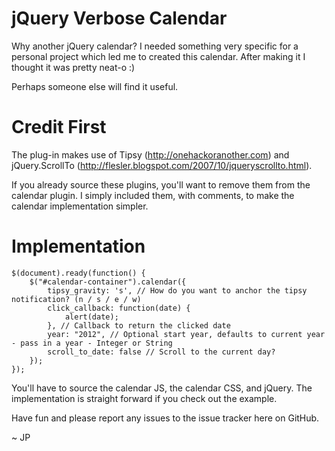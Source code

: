 # jQuery Verbose Calendar

Why another jQuery calendar? I needed something very specific for a personal project which led me to created this calendar. After making it I thought it was pretty neat-o :)

Perhaps someone else will find it useful.

# Credit First

The plug-in makes use of Tipsy (http://onehackoranother.com) and jQuery.ScrollTo (http://flesler.blogspot.com/2007/10/jqueryscrollto.html).

If you already source these plugins, you'll want to remove them from the calendar plugin. I simply included them, with comments, to make the calendar implementation simpler.

# Implementation

    $(document).ready(function() {
    	$("#calendar-container").calendar({
			tipsy_gravity: 's', // How do you want to anchor the tipsy notification? (n / s / e / w)
			click_callback: function(date) {
                alert(date);
            }, // Callback to return the clicked date
			year: "2012", // Optional start year, defaults to current year - pass in a year - Integer or String
			scroll_to_date: false // Scroll to the current day?
		});
	});
        
You'll have to source the calendar JS, the calendar CSS, and jQuery. The implementation is straight forward if you check out the example.

Have fun and please report any issues to the issue tracker here on GitHub.

~ JP

